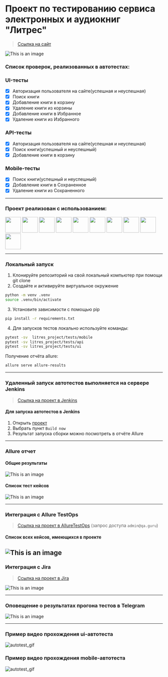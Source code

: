 <h1> Проект по тестированию сервиса электронных и аудиокниг "Литрес"</h1>

> <a target="_blank" href="https://www.litres.ru">Ссылка на сайт</a>

![This is an image](design/image/main_page_litres.png)

<h3> Список проверок, реализованных в автотестах:</h3>

### UI-тесты

- [x] Авторизация пользователя на сайте(успешная и неуспешная)
- [x] Поиск книги
- [x] Добавление книги в корзину
- [x] Удаление книги из корзины
- [x] Добавление книги в Избранное
- [x] Удаление книги из Избранного

### API-тесты

- [x] Авторизация пользователя на сайте(успешная и неуспешная)
- [x] Поиск книги(успешный и неуспешный)
- [x] Добавление книги в корзину

### Mobile-тесты

- [x] Поиск книги(успешный и неуспешный)
- [x] Добавление книги в Сохраненное
- [x] Удаление книги из Сохраненного

----

### Проект реализован с использованием:

<img src="design/icons/python-original.svg" width="50"> <img src="design/icons/pytest.png" width="50"> <img src="design/icons/intellij_pycharm.png" width="50"> <img src="design/icons/selene.png" width="50"> <img src="design/icons/selenoid.png" width="50"> <img src="design/icons/jenkins.png" width="50"> <img src="design/icons/allure_report.png" width="50"> <img src="design/icons/allure_testops.png" width="50"> <img src="design/icons/tg.png" width="50"> <img src="design/icons/jira.png" width="50">

----

### Локальный запуск

1. Клонируйте репозиторий на свой локальный компьютер при помощи git clone
2. Создайте и активируйте виртуальное окружение

  ```bash
  python -m venv .venv
  source .venv/bin/activate
  ```

3. Установите зависимости с помощью pip

  ```bash
  pip install -r requirements.txt
  ```

4. Для запусков тестов локально используйте команды:

  ```bash
  pytest -sv  litres_project/tests/mobile
  pytest -sv litres_project/tests/api
  pytest -sv litres_project/tests/ui
  ```

Получение отчёта allure:

```bash
allure serve allure-results
```

----

### Удаленный запуск автотестов выполняется на сервере Jenkins

> <a target="_blank" href="https://jenkins.autotests.cloud/job/diploma/">Ссылка на проект в Jenkins</a>

#### Для запуска автотестов в Jenkins

1. Открыть <a target="_blank" href="https://jenkins.autotests.cloud/job/diploma/">проект</a>
2. Выбрать пункт `Build now`
3. Результат запуска сборки можно посмотреть в отчёте Allure

----

### Allure отчет

#### Общие результаты

![This is an image](design/image/allure_trend.png)

#### Список тест кейсов

![This is an image](design/image/list_of_cases.png)

----

### Интеграция с Allure TestOps

> <a target="_blank" href="https://allure.autotests.cloud/project/4083/dashboards">Ссылка на проект в
> AllureTestOps</a> (запрос доступа `admin@qa.guru`)

#### Cписок всех кейсов, имеющихся в проекте

![This is an image](design/image/tk.png)
----

### Интеграция с Jira

> <a target="_blank" href="https://jira.autotests.cloud/browse/HOMEWORK-1128">Ссылка на проект в Jira</a>

![This is an image](design/image/jira_glazova.png)

----

### Оповещение о результатах прогона тестов в Telegram

![This is an image](design/image/tg_glazova.png)

----

### Пример видео прохождения ui-автотеста

![autotest_gif](design/image/allure_video.gif)

### Пример видео прохождения mobile-автотеста

![autotest_gif](design/image/mobile_at.gif)
